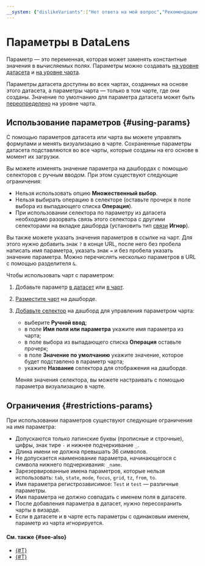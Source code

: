 ```yaml
---
__system: {"dislikeVariants":["Нет ответа на мой вопрос","Рекомендации не помогли","Содержание не соответствует заголовку","Другое"]}
---
```

# Параметры в DataLens

Параметр — это переменная, которая может заменять константные значения в вычисляемых полях. Параметры можно создавать [на уровне датасета](../operations/dataset/add-parameter-dataset.md) и [на уровне чарта](../operations/chart/add-parameter-chart.md).

Параметры датасета доступны во всех чартах, созданных на основе этого датасета, а параметры чарта — только в том чарте, где они созданы. Значение по умолчанию для параметра датасета может быть [переопределено](../operations/chart/add-parameter-chart.md#change-value) на уровне чарта.

## Использование параметров {#using-params}

С помощью параметров датасета или чарта вы можете управлять формулами и менять визуализацию в чарте.
Сохраненные параметры датасета подставляются во все чарты, которые созданы на его основе в момент их загрузки.

Вы можете изменять значение параметра на дашбордах с помощью селекторов с ручным вводом. При этом существуют следующие ограничения:

* Нельзя использовать опцию **Множественный выбор**.
* Нельзя выбирать операцию в селекторе (оставьте прочерк в поле выбора из выпадающего списка **Операция**).
* При использовании селектора по параметру из датасета необходимо разорвать связь этого селектора с другими селекторами на вкладке дашборда (установить тип [связи](../dashboard/link.md) **Игнор**).

Вы также можете указать значения параметров в ссылке на чарт. Для этого нужно добавить знак `?` в конце URL, после него без пробела написать имя параметра, указать знак `=` и без пробела указать значение параметра. Можно перечислять несколько параметров в URL с помощью разделителя `&`. 

Чтобы использовать чарт с параметром:

1. Добавьте параметр [в датасет](../operations/dataset/add-parameter-dataset.md) или [в чарт](../operations/chart/add-parameter-chart.md).
1. [Разместите чарт](../operations/dashboard/add-chart.md) на дашборде.
1. [Добавьте селектор](../operations/dashboard/add-selector.md) на дашборд для управления параметром чарта:
   
   * выберите **Ручной ввод**;
   * в поле **Имя поля или параметра** укажите имя параметра из чарта;
   * в поле выбора из выпадающего списка **Операция** оставьте прочерк;
   * в поле **Значение по умолчанию** укажите значение, которое будет подставлено в параметр чарта;
   * укажите **Название** селектора для отображения на дашборде.

   Меняя значения селектора, вы можете настраивать с помощью параметра визуализацию в чарте.


## Ограничения {#restrictions-params}

При использовании параметров существуют следующие ограничения на имя параметра:

* Допускаются только латинские буквы (прописные и строчные), цифры, знак тире `-` и нижнее подчеркивание `_`.
* Длина имени не должна превышать 36 символов.
* Не допускается наименование параметра, начинающегося с символа нижнего подчеркивания: `_name`.
* Зарезервированные имена параметров, которые нельзя использовать: `tab`, `state`, `mode`, `focus`, `grid`, `tz`, `from`, `to`.
* Имя параметра регистрозависимое: `Test` и `test` — различные параметры.
* Имя параметра не должно совпадать с именем поля в датасете.
* После добавления параметра в датасет, нужно пересохранить чарты в визарде.
* Если в датасете и в чарте есть параметры с одинаковым именем, параметр из чарта игнорируется.

#### См. также {#see-also}

* [{#T}](../operations/dataset/add-parameter-dataset.md)
* [{#T}](../operations/chart/add-parameter-chart.md)
